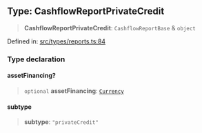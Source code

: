 
## Type: CashflowReportPrivateCredit

> **CashflowReportPrivateCredit**: `CashflowReportBase` & `object`

Defined in: [src/types/reports.ts:84](https://github.com/centrifuge/sdk/blob/1e4b2916d77ce8c4f4eb61be819c3477c050b599/src/types/reports.ts#L84)

### Type declaration

#### assetFinancing?

> `optional` **assetFinancing**: [`Currency`](#class-currency)

#### subtype

> **subtype**: `"privateCredit"`
